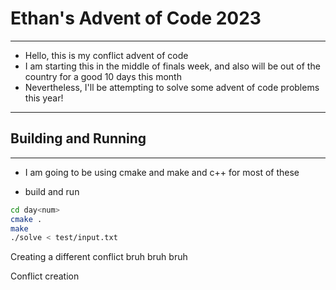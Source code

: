# Ethan's Advent of Code 2023

---

* Hello, this is my conflict advent of code
* I am starting this in the middle of finals week, and also will be out of the country for a good 10 days this month
* Nevertheless, I'll be attempting to solve some advent of code problems this year!

---

## Building and Running

---

* I am going to be using cmake and make and c++ for most of these

* build and run
```bash
cd day<num>
cmake .
make
./solve < test/input.txt
```
Creating a different conflict
bruh
bruh
bruh


Conflict creation

